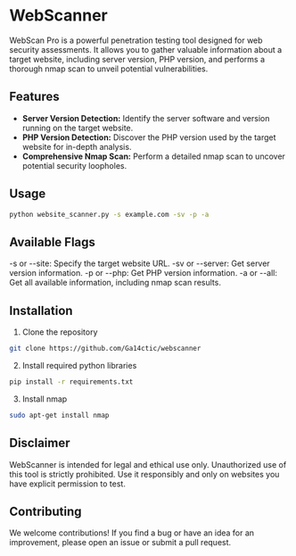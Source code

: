 
# WebScanner


WebScan Pro is a powerful penetration testing tool designed for web security assessments. It allows you to gather valuable information about a target website, including server version, PHP version, and performs a thorough nmap scan to unveil potential vulnerabilities.

## Features

- **Server Version Detection:** Identify the server software and version running on the target website.
- **PHP Version Detection:** Discover the PHP version used by the target website for in-depth analysis.
- **Comprehensive Nmap Scan:** Perform a detailed nmap scan to uncover potential security loopholes.

## Usage

```bash
python website_scanner.py -s example.com -sv -p -a
```

## Available Flags

-s or --site: Specify the target website URL.
-sv or --server: Get server version information.
-p or --php: Get PHP version information.
-a or --all: Get all available information, including nmap scan results.

## Installation

1. Clone the repository
```bash
git clone https://github.com/Ga14ctic/webscanner
```
2. Install required python libraries
```bash
pip install -r requirements.txt
```
3. Install nmap
```bash
sudo apt-get install nmap
```

## Disclaimer

WebScanner is intended for legal and ethical use only. Unauthorized use of this tool is strictly prohibited. Use it responsibly and only on websites you have explicit permission to test.

## Contributing

We welcome contributions! If you find a bug or have an idea for an improvement, please open an issue or submit a pull request.
